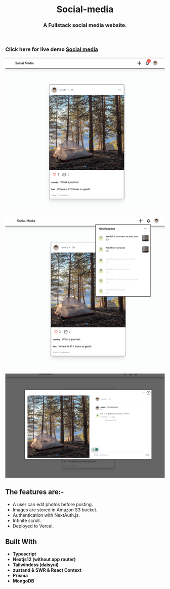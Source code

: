 <!-- PROJECT LOGO -->
<p align="center">

  <h1 align="center">Social-media</h1>

  <h3 align="center">
   A Fullstack social media website.
  </h3>
 <br />
 
 ### Click here for live demo   <a href="https://social-media-ten-ecru.vercel.app">Social media</a>

</p>

![alt text](https://github.com/janghanp/social-media/blob/main/public/images/screenshot1.png?raw=true)

![alt text](https://github.com/janghanp/social-media/blob/main/public/images/screenshot2.png?raw=true)

![alt text](https://github.com/janghanp/social-media/blob/main/public/images/screenshot3.png?raw=true)

## The features are:-

- A user can edit photos before posting.
- Images are stored in Amazon S3 bucket.
- Authentication with NextAuth.js.
- Infinite scroll.
- Deployed to Vercel.

## Built With

- **Typescript**
- **Nextjs12 (without app router)**
- **Tailwindcss (daisyui)**
- **zustand & SWR & React Context**
- **Prisma**
- **MongoDB**
